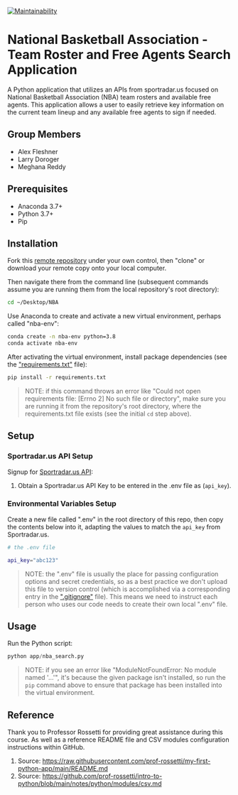 [![Maintainability](https://api.codeclimate.com/v1/badges/17097606dbcde4fa4d37/maintainability)](https://codeclimate.com/github/larrydor/NBA/maintainability)

# National Basketball Association - Team Roster and Free Agents Search Application

A Python application that utilizes an APIs from sportradar.us focused on National Basketball Association (NBA) team rosters and available free agents. This application allows a user to easily retrieve key information on the current team lineup and any available free agents to sign if needed.

## Group Members
* Alex Fleshner
* Larry Doroger
* Meghana Reddy

## Prerequisites

  + Anaconda 3.7+
  + Python 3.7+
  + Pip

## Installation

Fork this [remote repository](https://github.com/larrydor/NBA) under your own control, then "clone" or download your remote copy onto your local computer.

Then navigate there from the command line (subsequent commands assume you are running them from the local repository's root directory):

```sh
cd ~/Desktop/NBA
```
Use Anaconda to create and activate a new virtual environment, perhaps called "nba-env":

```sh
conda create -n nba-env python=3.8
conda activate nba-env
```

After activating the virtual environment, install package dependencies (see the ["requirements.txt"](/requirements.txt) file):

```sh
pip install -r requirements.txt
```

> NOTE: if this command throws an error like "Could not open requirements file: [Errno 2] No such file or directory", make sure you are running it from the repository's root directory, where the requirements.txt file exists (see the initial `cd` step above).

## Setup

### Sportradar.us API Setup

Signup for [Sportradar.us API](https://developer.sportradar.com/member/register):
  1) Obtain a Sportradar.us API Key to be entered in the .env file as (`api_key`).


### Environmental Variables Setup

Create a new file called ".env" in the root directory of this repo, then copy the contents below into it, adapting the values to match the `api_key` from Sportradar.us.

```sh
# the .env file

api_key="abc123"
```

> NOTE: the ".env" file is usually the place for passing configuration options and secret credentials, so as a best practice we don't upload this file to version control (which is accomplished via a corresponding entry in the [".gitignore"](/.gitignore) file). This means we need to instruct each person who uses our code needs to create their own local ".env" file.

## Usage

Run the Python script:

```py
python app/nba_search.py
```

> NOTE: if you see an error like "ModuleNotFoundError: No module named '...'", it's because the given package isn't installed, so run the `pip` command above to ensure that package has been installed into the virtual environment.

## Reference
Thank you to Professor Rossetti for providing great assistance during this course. As well as a reference README file and CSV modules configuration instructions within GitHub.

1. Source: https://raw.githubusercontent.com/prof-rossetti/my-first-python-app/main/README.md
1. Source: https://github.com/prof-rossetti/intro-to-python/blob/main/notes/python/modules/csv.md